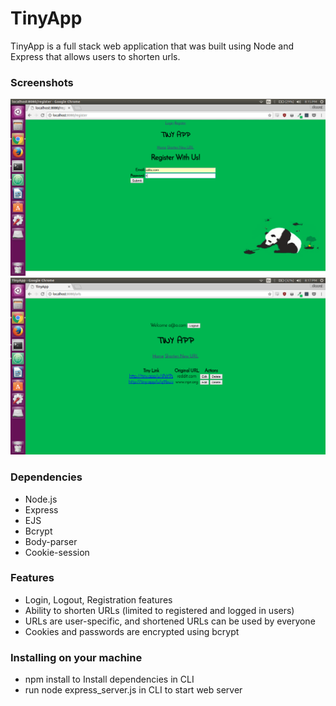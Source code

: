 # TinyApp
TinyApp is a full stack web application that was built using Node and Express that allows users to shorten urls.

### Screenshots
!["image of registration page"](https://github.com/rajmytaj/TinyApp/blob/master/docs/register.png)
!["image of urls page"](https://github.com/rajmytaj/TinyApp/blob/master/docs/urls_page.png)

### Dependencies
- Node.js
- Express
- EJS
- Bcrypt
- Body-parser
- Cookie-session

### Features
- Login, Logout, Registration features
- Ability to shorten URLs (limited to registered and logged in users)
- URLs are user-specific, and shortened URLs can be used by everyone
- Cookies and passwords are encrypted using bcrypt


### Installing on your machine
- npm install to Install dependencies in CLI
- run node express_server.js in CLI to start web server 
